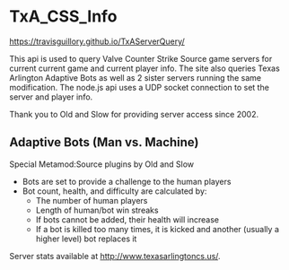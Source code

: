 # TxA_CSS_Info
https://travisguillory.github.io/TxAServerQuery/

This api  is used to query Valve Counter Strike Source game servers for current current game and current player info.
The site also queries Texas Arlington Adaptive Bots as well as 2 sister servers running the same modification. 
The node.js api uses a UDP socket connection to set the server and player info. 

Thank you to Old and Slow for providing server access since 2002.

## Adaptive Bots (Man vs. Machine)
Special Metamod:Source plugins by Old and Slow

* Bots are set to provide a challenge to the human players
* Bot count, health, and difficulty are calculated by:
    * The number of human players
    * Length of human/bot win streaks
    * If bots cannot be added, their health will increase
    * If a bot is killed too many times, it is kicked and another (usually a higher level) bot replaces it

Server stats available at http://www.texasarlingtoncs.us/.
